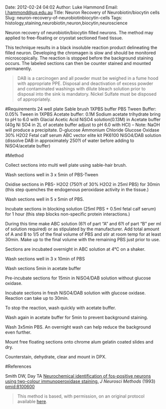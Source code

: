 Date: 2012-02-24 04:02
Author: Luke Hammond
Email: l.hammond@uq.edu.au
Title: Neuron Recovery of Neurobiotin/biocytin cells
Slug: neuron-recovery-of-neurobiotinbiocytin-cells
Tags: histology,staining,neurobiotin,neuron,biocytin,neuroscience

Neuron recovery of neurobiotin/biocytin filled neurons. The method may applied to free-floating or cryostat sectioned fixed tissue.

This technique results in a black insoluble reaction product delineating the filled neuron.  Developing the chromagen is slow and should be monitored microscopically. The reaction is stopped before the background staining occurs. The labeled sections can then be counter stained and mounted permanently.




>DAB is a carcinogen and all powder must be weighed in a fume hood with appropriate PPE. Disposal and deactivation of excess powder and contaminated washings with dilute bleach solution prior to disposal into the sink is mandatory.
>Nickel Sulfate must be disposed of appropriately.


#Requirements
24 well plate
Sable brush
1XPBS buffer
PBS Tween Buffer: 0.05% Tween in 1XPBS
Acetate buffer: 0.1M Sodium acetate trihydrate bring to pH to 6.0 with Glacial Acetic Acid
NiSO4 solution(0.13M) in Acetate buffer (40g Ni SO4 in 2L of acetate buffer adjust to pH 6.0 with HCl) – Note: NaOH will produce a precipitate.
D-glucose
Ammonium Chloride
Glucose Oxidase
30% H2O2
Fetal calf serum
ABC vector elite kit PK6100
NiSO4/DAB solution (dissolve DAB in approximately 250?l of water before adding to NiSO4/acetate buffer)

#Method

Collect sections into multi well plate using sable-hair brush.



Wash sections well in 3 x 5min of PBS-Tween



Oxidise sections in PBS- H2O2 (750?l of 30% H2O2 in 25ml PBS) for 30min (this step quenches the endogenous peroxidase activity in the tissue.)



Wash sections well in 5 x 5min of PBS.



Incubate sections in blocking solution (25ml PBS + 0.5ml fetal calf serum) for 1 hour (this step blocks non-specific protein interactions.)



During this time make ABC solution (6?l of part “A” and 6?l of part “B” per ml of solution required) or as stipulated by the manufacturer.  Add total amount of A and B to 1/5 of the final volume of PBS and stir at room temp for at least 30min.  Make up to the final volume with the remaining PBS just prior to use.



Sections are incubated overnight in ABC solution at 4°C on a shaker.



Wash sections well in 3 x 10min of PBS



Wash sections 5min in acetate buffer



Pre-incubate sections for 15min in NiSO4/DAB solution without glucose oxidase.



Incubate sections in fresh NiSO4/DAB solution with glucose oxidase.  Reaction can take up to 30min.



To stop the reaction, wash quickly with acetate buffer.



Wash again in acetate buffer for 5min to prevent background staining.



Wash 3x5min PBS. An overnight wash can help reduce the background even further.



Mount free floating sections onto chrome alum gelatin coated slides and dry.



Counterstain, dehydrate, clear and mount in DPX.





#References


Smith DW, Day TA [Neurochemical identification of fos-positive neurons using two-colour immunoperoxidase staining.](http://www.ncbi.nlm.nih.gov/pubmed/8100600) _J Neurosci Methods_ (1993)
[pmid:8100600](http://www.ncbi.nlm.nih.gov/pubmed/8100600)





>This method is based, with permission, on an original protocol available [here](pmid:8100600).

